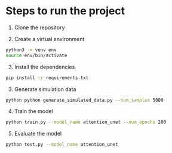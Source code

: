 # Steps to run the project

1. Clone the repository

2. Create a virtual environment
```bash
python3 -m venv env
source env/bin/activate
```

3. Install the dependencies
```bash
pip install -r requirements.txt
```

3. Generate simulation data
```bash
python python generate_simulated_data.py --num_samples 5000
```

4. Train the model
```bash
python train.py --model_name attention_unet --num_epochs 200
```

5. Evaluate the model
```bash
python test.py --model_name attention_unet
```

